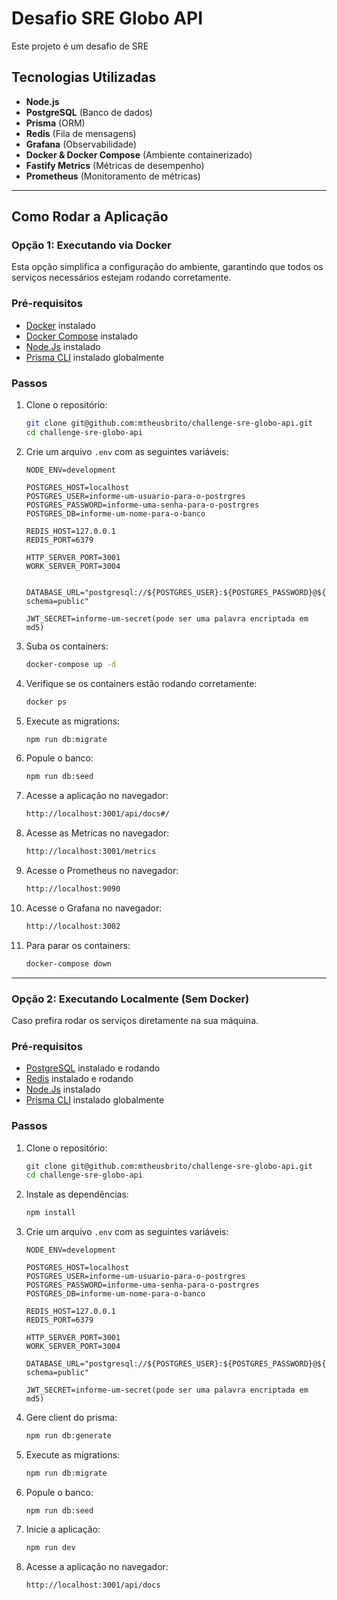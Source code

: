 # Desafio SRE Globo API

Este projeto é um desafio de SRE 

## Tecnologias Utilizadas
- **Node.js**
- **PostgreSQL** (Banco de dados)
- **Prisma** (ORM)
- **Redis** (Fila de mensagens)
- **Grafana** (Observabilidade)
- **Docker & Docker Compose** (Ambiente containerizado)
- **Fastify Metrics** (Métricas de desempenho)
- **Prometheus** (Monitoramento de métricas)

---

## Como Rodar a Aplicação

### Opção 1: Executando via Docker
Esta opção simplifica a configuração do ambiente, garantindo que todos os serviços necessários estejam rodando corretamente.

### **Pré-requisitos**
- [Docker](https://www.docker.com/) instalado
- [Docker Compose](https://docs.docker.com/compose/install/) instalado
- [Node.Js](https://nodejs.org/en) instalado
- [Prisma CLI](https://www.prisma.io/docs/orm/tools/prisma-cli) instalado globalmente

### **Passos**
1. Clone o repositório:
   ```sh
   git clone git@github.com:mtheusbrito/challenge-sre-globo-api.git
   cd challenge-sre-globo-api
   ```

2. Crie um arquivo `.env` com as seguintes variáveis:
   ```env
   NODE_ENV=development

   POSTGRES_HOST=localhost
   POSTGRES_USER=informe-um-usuario-para-o-postrgres
   POSTGRES_PASSWORD=informe-uma-senha-para-o-postrgres
   POSTGRES_DB=informe-um-nome-para-o-banco

   REDIS_HOST=127.0.0.1
   REDIS_PORT=6379

   HTTP_SERVER_PORT=3001
   WORK_SERVER_PORT=3004


   DATABASE_URL="postgresql://${POSTGRES_USER}:${POSTGRES_PASSWORD}@${POSTGRES_HOST}:5432/${POSTGRES_DB}?schema=public"

   JWT_SECRET=informe-um-secret(pode ser uma palavra encriptada em md5)
   ```

3. Suba os containers:
   ```sh
   docker-compose up -d
   ```

4. Verifique se os containers estão rodando corretamente:
   ```sh
   docker ps
   ```

5. Execute as migrations:
   ```sh
   npm run db:migrate
   ```

6. Popule o banco:
   ```sh
   npm run db:seed
   ```

7. Acesse a aplicação no navegador:
   ```sh
   http://localhost:3001/api/docs#/
   ```

8. Acesse as Metricas no navegador:
   ```sh
   http://localhost:3001/metrics
   ```   

9. Acesse o Prometheus no navegador:
    ```sh
    http://localhost:9090
    ```

10. Acesse o Grafana no navegador:
    ```sh
    http://localhost:3002
    ```

8. Para parar os containers:
   ```sh
   docker-compose down
   ```
---

### Opção 2: Executando Localmente (Sem Docker)
Caso prefira rodar os serviços diretamente na sua máquina.

### **Pré-requisitos**
- [PostgreSQL](https://www.postgresql.org/) instalado e rodando
- [Redis](https://redis.io/) instalado e rodando
- [Node.Js](https://nodejs.org/en) instalado
- [Prisma CLI](https://www.prisma.io/docs/orm/tools/prisma-cli) instalado globalmente

### **Passos**
1. Clone o repositório:
   ```sh
   git clone git@github.com:mtheusbrito/challenge-sre-globo-api.git
   cd challenge-sre-globo-api
   ```

2. Instale as dependências:
   ```sh
   npm install
   ```

3. Crie um arquivo `.env` com as seguintes variáveis:
   ```env
   NODE_ENV=development

   POSTGRES_HOST=localhost
   POSTGRES_USER=informe-um-usuario-para-o-postrgres
   POSTGRES_PASSWORD=informe-uma-senha-para-o-postrgres
   POSTGRES_DB=informe-um-nome-para-o-banco

   REDIS_HOST=127.0.0.1
   REDIS_PORT=6379

   HTTP_SERVER_PORT=3001
   WORK_SERVER_PORT=3004

   DATABASE_URL="postgresql://${POSTGRES_USER}:${POSTGRES_PASSWORD}@${POSTGRES_HOST}:5432/${POSTGRES_DB}?schema=public"

   JWT_SECRET=informe-um-secret(pode ser uma palavra encriptada em md5)
   
   ```

4. Gere client do prisma:
    ```sh
    npm run db:generate
    ```

5. Execute as migrations:
    ```sh
    npm run db:migrate
    ```

6. Popule o banco:
   ```
   npm run db:seed
   ```

5. Inicie a aplicação:
   ```sh
   npm run dev
   ```

6. Acesse a aplicação no navegador:
   ```sh
   http://localhost:3001/api/docs
   ```


